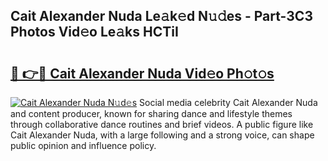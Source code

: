 ## Cait Alexander Nuda Le𝚊k𝚎d N𝚞𝚍es - Part-3C3 Photos Vid𝚎o Le𝚊ks HCTiI

# <h2><a href="http://fbeoo2.evod.top/?m=Cait+Alexander+Nuda">🔗 👉🔴 Cait Alexander Nuda Vid𝚎o Ph𝚘t𝚘s</a></h2>

[![Cait Alexander Nuda N𝚞d𝚎s](https://i.imgur.com/8V9OHl7.gif)](http://fbeoo2.evod.top/?m=Cait+Alexander+Nuda)
Social media celebrity Cait Alexander Nuda and content producer, known for sharing dance and lifestyle themes through collaborative dance routines and brief videos. A public figure like Cait Alexander Nuda, with a large following and a strong voice, can shape public opinion and influence policy. 
